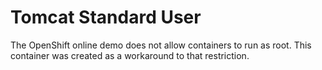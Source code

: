 # Tomcat Standard User

The OpenShift online demo does not allow containers to run as root.  This container was created as a workaround to that restriction.
